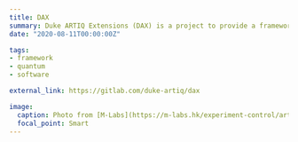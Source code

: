```yaml
---
title: DAX
summary: Duke ARTIQ Extensions (DAX) is a project to provide a framework which enables the development of modular and transparently layered software for quantum control systems.
date: "2020-08-11T00:00:00Z"

tags:
- framework
- quantum
- software

external_link: https://gitlab.com/duke-artiq/dax

image:
  caption: Photo from [M-Labs](https://m-labs.hk/experiment-control/artiq/)
  focal_point: Smart
---
```

